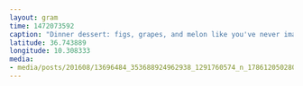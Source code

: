```yaml
---
layout: gram
time: 1472073592
caption: "Dinner dessert: figs, grapes, and melon like you've never imagined!"
latitude: 36.743889
longitude: 10.308333
media:
- media/posts/201608/13696484_353688924962938_1291760574_n_17861205028015647.jpg
---
```

